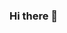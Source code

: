 ### Hi there 👋

<!--
**imravipansuriya/imravipansuriya** is a ✨ _special_ ✨ repository because its `README.md` (this file) appears on your GitHub profile.

Here are some ideas to get you started:

- 🔭 I’m currently working on Bootstrap.
- 🌱 I’m currently learning javascript.
- 👯 I’m looking to collaborate on Frontend Bugs.
- 🤔 I’m looking for help with javascript.
- 💬 Ask me about Frontend Dev.
- 📫 How to reach me: instagram
- 😄 Pronouns: He/Him
- ⚡ Fun fact: I always listening songs 🎶 at work🧑🏻‍💻.
